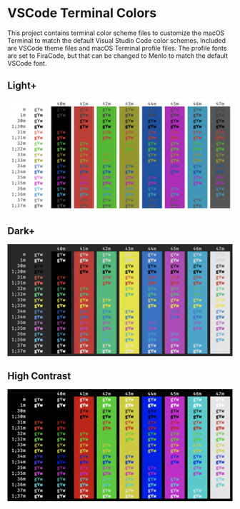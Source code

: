 # VSCode Terminal Colors

This project contains terminal color scheme files to customize the macOS
Terminal to match the default Visual Studio Code color schemes. Included
are VSCode theme files and macOS Terminal profile files. The profile
fonts are set to FiraCode, but that can be changed to Menlo to match
the default VSCode font.

## Light+

![Light+ preview](images/light.png)

## Dark+

![Dark+ preview](images/dark.png)

## High Contrast

![High Çontrast preview](images/hc.png)
